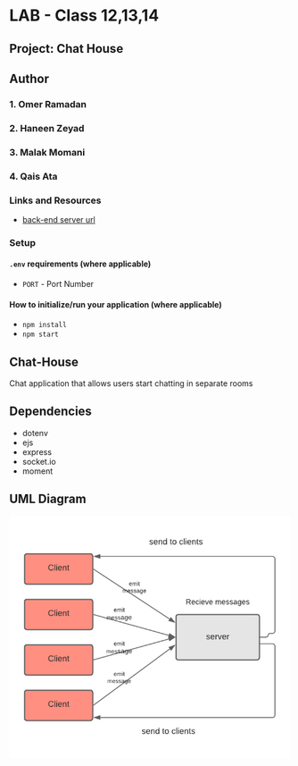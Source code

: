 # LAB - Class 12,13,14

## Project: Chat House

## Author

### 1. Omer Ramadan

### 2. Haneen Zeyad

### 3. Malak Momani

### 4. Qais Ata

### Links and Resources

- [back-end server url](https://chat-house-project.herokuapp.com/)

### Setup

#### `.env` requirements (where applicable)

- `PORT` - Port Number

#### How to initialize/run your application (where applicable)

- `npm install`
- `npm start`

## Chat-House

Chat application that allows users start chatting in separate rooms

## Dependencies

- dotenv
- ejs
- express
- socket.io
- moment

## UML Diagram

![UML](./UML/chat-house.png)
